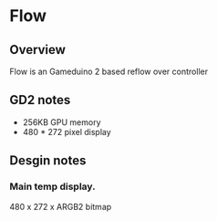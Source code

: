 # Flow

## Overview

Flow is an Gameduino 2 based reflow over controller

## GD2 notes

* 256KB GPU memory
* 480 * 272 pixel display

## Desgin notes

### Main temp display.

480 x 272 x ARGB2 bitmap
